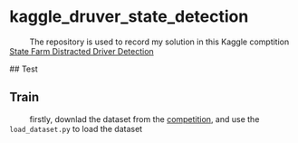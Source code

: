 # kaggle_druver_state_detection

&#160;&#160;&#160;&#160;&#160;&#160;&#160;&#160; The repository is used to record my solution in this Kaggle comptition [State Farm Distracted Driver Detection](https://www.kaggle.com/c/state-farm-distracted-driver-detection/overview)


<div align=center><src="https://github.com/weijiawu/kaggle_driver_state_detection/blob/master/image/output_DEb8oT.gif"/></div>
## Test

## Train
 &#160;&#160;&#160;&#160;&#160;&#160;&#160;&#160; firstly, downlad the dataset from the [competition](https://www.kaggle.com/c/state-farm-distracted-driver-detection/overview), and use the `load_dataset.py` to load the dataset 
